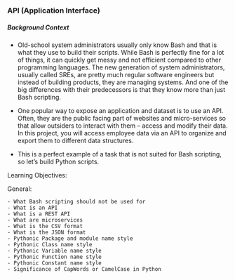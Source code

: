 ### API (Application Interface)

##### Background Context

- Old-school system administrators usually only know Bash and that is what they use to build their scripts. While Bash is perfectly fine for a lot of things, it can quickly get messy and not efficient compared to other programming languages. The new generation of system administrators, usually called SREs, are pretty much regular software engineers but instead of building products, they are managing systems. And one of the big differences with their predecessors is that they know more than just Bash scripting.

- One popular way to expose an application and dataset is to use an API. Often, they are the public facing part of websites and micro-services so that allow outsiders to interact with them – access and modify their data. In this project, you will access employee data via an API to organize and export them to different data structures.

- This is a perfect example of a task that is not suited for Bash scripting, so let’s build Python scripts.

Learning Objectives:

General:

    - What Bash scripting should not be used for
    - What is an API
    - What is a REST API
    - What are microservices
    - What is the CSV format
    - What is the JSON format
    - Pythonic Package and module name style
    - Pythonic Class name style
    - Pythonic Variable name style
    - Pythonic Function name style
    - Pythonic Constant name style
    - Significance of CapWords or CamelCase in Python
